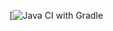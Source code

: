 [![Java CI with Gradle](https://github.com/Struncello/Selinide/blob/main/.github/workflows/gradle.yml/badge.svg)
